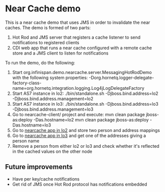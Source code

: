 Near Cache demo
===============

This is a near cache demo that uses JMS in order to invalidate the near caches.
The demo is formed of two parts:
1. Hot Rod and JMS server that registers a cache listener to send notifications
to registered clients
2. CDI web app that runs a near cache configured with a remote cache store and
a JMS client to listen for notifications

To run the demo, do the following:
1. Start org.infinispan.demo.nearcache.server.MessagingHotRodDemo with the
following system properties:
      -Dorg.hornetq.logger-delegate-factory-class-name=org.hornetq.integration.logging.Log4jLogDelegateFactory
2. Start AS7 instance in lo2:
      ./bin/standalone.sh -Djboss.bind.address=lo2 -Djboss.bind.address.management=lo2
3. Start AS7 instance in lo3:
      ./bin/standalone.sh -Djboss.bind.address=lo3 -Djboss.bind.address.management=lo3
4. Go to nearcache-client/ project and execute:
      mvn clean package jboss-as:deploy -Das.hostname=lo2
      mvn clean package jboss-as:deploy -Das.hostname=lo3
5. Go to [nearcache app in lo2](http://lo2:8080/infinispan-nearcache) and store
two person and address mappings
6. Go to [nearcache app in lo3](http://lo3:8080/infinispan-nearcache) and get
one of the addresses giving a person name
7. Remove a person from either lo2 or lo3 and check whether it's reflected in
 the cached values on the other node

Future improvements
-------------------
* Have per key/cache notifications
* Get rid of JMS once Hot Rod protocol has notifications embedded